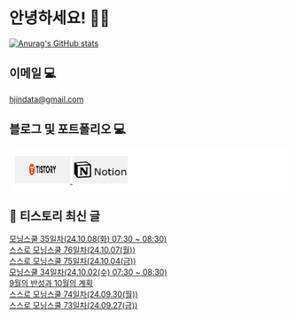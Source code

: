 # 안녕하세요! 🙋‍♂️

[![Anurag's GitHub stats](https://github-readme-stats.vercel.app/api?username=HGJin)](https://github.com/anuraghazra/github-readme-stats)
<!--
[![Top Langs](https://github-readme-stats.vercel.app/api/top-langs/?username=HGJin&layout=compact&hide=r,jupyter%20notebook,c%23&exclude_repo=roharui.github.io)](https://github.com/anuraghazra/github-readme-stats)
-->
<!--
## 이런 환경에 익숙해요✍🏼

## 언어

<p>
  <img alt="" src= "https://img.shields.io/badge/JavaScript-F7DF1E?style=flat-square&logo=JavaScript&logoColor=white"/> 
  <img alt="" src= "https://img.shields.io/badge/TypeScript-black?logo=typescript&logoColor=blue"/>
</p>
-->
## 이메일 💻

hjindata@gmail.com

## 블로그 및 포트폴리오 💻

<div style="display: flex; flex-direction: row;background-color: white;padding: 10px;">
    <div style="margin-right: 10px;">
        <a href="https://hjindata.tistory.com/">
            <img src="https://github.com/HGJin/tistory/blob/main/logo/tistory1.png?raw=true" width="100" height="50" />
        </a>
        <a href="https://adventurous-pamphlet-28c.notion.site/DA-Data-Analyst-d609592479e144c9ba8ea716122ef05c/">
            <img src="https://github.com/HGJin/tistory/blob/e35e6767cef7d139a31c75581ae47e5a76940263/logo/notion.png?raw=true" width="100" height="50" />
        </a>
    </div>
</div>

## 📝 티스토리 최신 글

<a href=https://hjindata.tistory.com/362>모닝스쿨 35일차(24.10.08(화) 07:30 ~ 08:30)</a></br><a href=https://hjindata.tistory.com/361>스스로 모닝스쿨 76일차(24.10.07(월))</a></br><a href=https://hjindata.tistory.com/359>스스로 모닝스쿨 75일차(24.10.04(금))</a></br><a href=https://hjindata.tistory.com/360>모닝스쿨 34일차(24.10.02(수) 07:30 ~ 08:30)</a></br><a href=https://hjindata.tistory.com/358>9월의 반성과 10월의 계획</a></br><a href=https://hjindata.tistory.com/357>스스로 모닝스쿨 74일차(24.09.30(월))</a></br><a href=https://hjindata.tistory.com/355>스스로 모닝스쿨 73일차(24.09.27(금))</a></br>